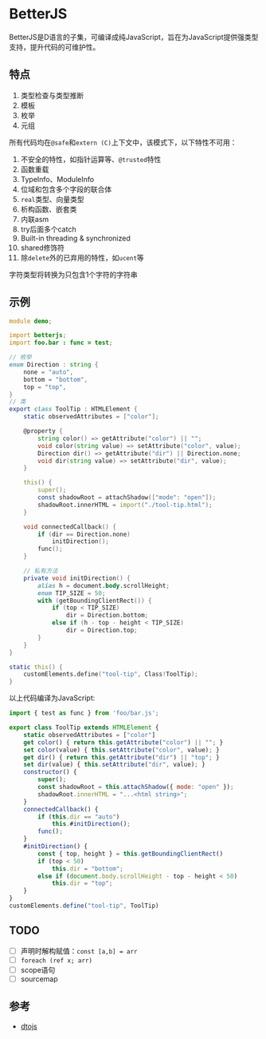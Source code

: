 # BetterJS

BetterJS是D语言的子集，可编译成纯JavaScript，旨在为JavaScript提供强类型支持，提升代码的可维护性。

## 特点
1. 类型检查与类型推断
2. 模板
3. 枚举
4. 元组

所有代码均在`@safe`和`extern (C)`上下文中，该模式下，以下特性不可用：
1. 不安全的特性，如指针运算等、`@trusted`特性
2. 函数重载
3. TypeInfo、ModuleInfo
4. 位域和包含多个字段的联合体
5. `real`类型、向量类型
6. 析构函数、嵌套类
7. 内联asm
8. try后面多个catch
9. Built-in threading & synchronized
10. shared修饰符
11. 除`delete`外的已弃用的特性，如`ucent`等

字符类型将转换为只包含1个字符的字符串

## 示例

```d
module demo;

import betterjs;
import foo.bar : func = test;

// 枚举
enum Direction : string {
    none = "auto",
    bottom = "bottom",
    top = "top",
}
// 类
export class ToolTip : HTMLElement {
    static observedAttributes = ["color"];

    @property {
        string color() => getAttribute("color") || "";
        void color(string value) => setAttribute("color", value);
        Direction dir() => getAttribute("dir") || Direction.none;
        void dir(string value) => setAttribute("dir", value);
    }

	this() {
		super();
		const shadowRoot = attachShadow(["mode": "open"]);
		shadowRoot.innerHTML = import("./tool-tip.html");
	}

	void connectedCallback() {
		if (dir == Direction.none)
            initDirection();
        func();
	}

    // 私有方法
    private void initDirection() {
        alias h = document.body.scrollHeight;
		enum TIP_SIZE = 50;
        with (getBoundingClientRect()) {
			if (top < TIP_SIZE)
				dir = Direction.bottom;
			else if (h - top - height < TIP_SIZE)
				dir = Direction.top;
        }
    }
}

static this() {
    customElements.define("tool-tip", Class!ToolTip);
}
```

以上代码编译为JavaScript:

```js
import { test as func } from 'foo/bar.js';

export class ToolTip extends HTMLElement {
	static observedAttributes = ["color"]
	get color() { return this.getAttribute("color") || ""; }
	set color(value) { this.setAttribute("color", value); }
	get dir() { return this.getAttribute("dir") || "top"; }
	set dir(value) { this.setAttribute("dir", value); }
	constructor() {
		super();
		const shadowRoot = this.attachShadow({ mode: "open" });
		shadowRoot.innerHTML = "...<html string>";
	}
	connectedCallback() {
		if (this.dir == "auto")
            this.#initDirection();
        func();
	}
    #initDirection() {
        const { top, height } = this.getBoundingClientRect()
        if (top < 50)
            this.dir = "bottom";
        else if (document.body.scrollHeight - top - height < 50)
            this.dir = "top";
    }
}
customElements.define("tool-tip", ToolTip)
```

## TODO
- [ ] 声明时解构赋值：`const [a,b] = arr`
- [ ] `foreach (ref x; arr)`
- [ ] scope语句
- [ ] sourcemap

## 参考
- [dtojs](https://github.com/adamdruppe/dtojs)
